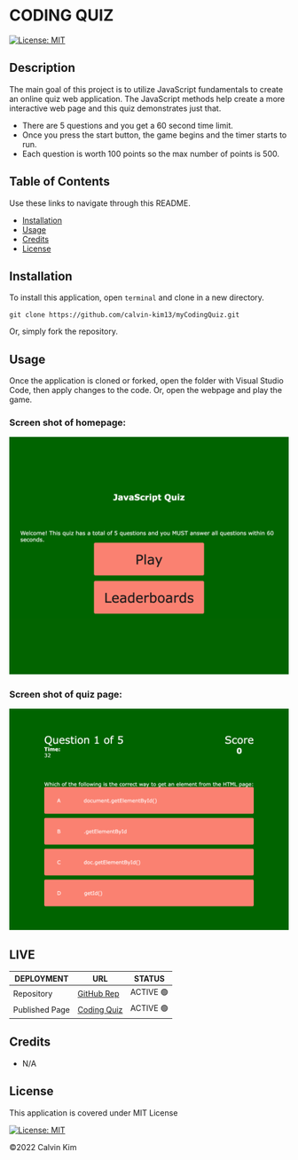 # CODING QUIZ
[![License: MIT](https://img.shields.io/badge/License-MIT-blue.svg)](https://opensource.org/licenses/MIT)

## Description

The main goal of this project is to utilize JavaScript fundamentals to create an online quiz web application. The JavaScript methods help create a more interactive web page and this quiz demonstrates just that.
- There are 5 questions and you get a 60 second time limit. 
- Once you press the start button, the game begins and the timer starts to run.
- Each question is worth 100 points so the max number of points is 500.

## Table of Contents

Use these links to navigate through this README.

- [Installation](#installation)
- [Usage](#usage)
- [Credits](#credits)
- [License](#license)

## Installation

To install this application, open `terminal` and clone in a new directory.
 
    git clone https://github.com/calvin-kim13/myCodingQuiz.git

Or, simply fork the repository.

## Usage

Once the application is cloned or forked, open the folder with Visual Studio Code, then apply changes to the code.
Or, open the webpage and play the game.

### Screen shot of homepage:
![Alt text](/assets/img/quiz-homepage.png "Optional Title")

### Screen shot of quiz page:
![Alt text](/assets/img/quiz.png "Optional Title")

## LIVE
| DEPLOYMENT | URL | STATUS |
| ---------- | --- | ------ |
| Repository  | [GitHub Rep](https://github.com/calvin-kim13/myCodingQuiz) |  ACTIVE 🟢   |
| Published Page | [Coding Quiz](https://calvin-kim13.github.io/myCodingQuiz/) | ACTIVE 🟢  |

## Credits

- N/A

## License

This application is covered under MIT License    

[![License: MIT](https://img.shields.io/badge/License-MIT-blue.svg)](https://opensource.org/licenses/MIT)

©2022 Calvin Kim